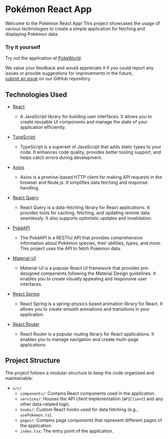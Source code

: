 # Pokémon React App

Welcome to the Pokémon React App! This project showcases the usage of various technologies to create a simple application for fetching and displaying Pokémon data.
### Try it yourself



Try out the application at [PokeWorld](https://poke-world-9eyzmt31l-micu-alexs-projects.vercel.app/).


 We value your feedback and would appreciate it if you could report any issues or provide suggestions for improvements in the future,  
 [submit an issue](https://github.com/Micu-Alex/PokeWorld/issues) on our GitHub repository.

## Technologies Used

- [React](https://reactjs.org/)

  - A JavaScript library for building user interfaces. It allows you to create reusable UI components and manage the state of your application efficiently.

- [TypeScript](https://www.typescriptlang.org/)

  - TypeScript is a superset of JavaScript that adds static types to your code. It enhances code quality, provides better tooling support, and helps catch errors during development.

- [Axios](https://axios-http.com/)

  - Axios is a promise-based HTTP client for making API requests in the browser and Node.js. It simplifies data fetching and response handling.

- [React Query](https://react-query.tanstack.com/)

  - React Query is a data-fetching library for React applications. It provides tools for caching, fetching, and updating remote data seamlessly. It also supports optimistic updates and invalidation.

- [PokéAPI](https://pokeapi.co/)

  - The PokéAPI is a RESTful API that provides comprehensive information about Pokémon species, their abilities, types, and more. This project uses the API to fetch Pokémon data.

- [Material-UI](https://mui.com/)

  - Material-UI is a popular React UI framework that provides pre-designed components following the Material Design guidelines. It enables you to create visually appealing and responsive user interfaces.

- [React Spring](https://react-spring.io/)

  - React Spring is a spring-physics based animation library for React. It allows you to create smooth animations and transitions in your application.

- [React Router](https://reactrouter.com/)
  - React Router is a popular routing library for React applications. It enables you to manage navigation and create multi-page applications.

## Project Structure

The project follows a modular structure to keep the code organized and maintainable:

- `src/`
  - `components/`: Contains React components used in the application.
  - `services/`: Houses the API client implementation (`APIClient`) and any other data-related logic.
  - `hooks/`: Custom React hooks used for data fetching (e.g., `usePokemon.ts`).
  - `pages/`: Contains page components that represent different pages of the application.
  - `index.tsx`: The entry point of the application.

